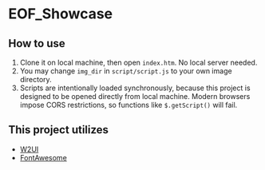 # EOF_Showcase 

## How to use
1. Clone it on local machine, then open ```index.htm```. No local server needed.
2. You may change ```img_dir``` in ```script/script.js``` to your own image directory.
3. Scripts are intentionally loaded synchronously, because this project is designed to be opened directly from local machine. Modern browsers impose CORS restrictions, so functions like ```$.getScript()``` will fail.

## This project utilizes 
* [W2UI](https://github.com/vitmalina/w2ui)
* [FontAwesome](https://github.com/FortAwesome/Font-Awesome)